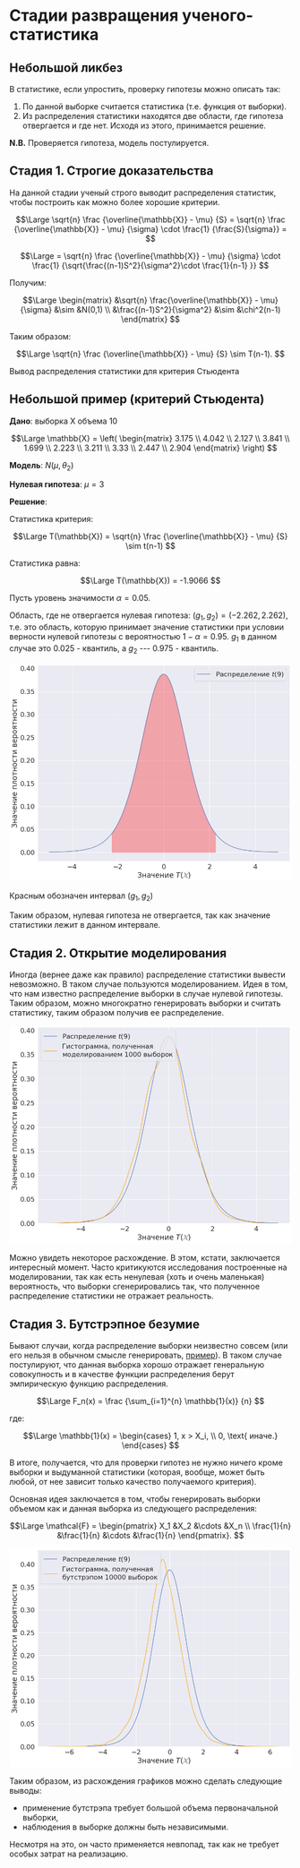 # Стадии развращения ученого-статистика

## Небольшой ликбез

В статистике, если упростить, проверку гипотезы можно описать так: 

1. По данной выборке считается статистика (т.е. функция от выборки).
2. Из распределения статистики находятся две области, где гипотеза отвергается и где нет. Исходя из этого, принимается решение.

**N.B.** Проверяется гипотеза, модель постулируется.

## Стадия 1. Строгие доказательства

На данной стадии ученый строго выводит распределения статистик, чтобы построить как можно более хорошие критерии. 

$$\Large
\sqrt{n}
\frac
{\overline{\mathbb{X}} - \mu}
{S} =
\sqrt{n}
\frac
{\overline{\mathbb{X}} - \mu}
{\sigma} \cdot
\frac{1}
{\frac{S}{\sigma}} =
$$

$$\Large
= \sqrt{n}
\frac
{\overline{\mathbb{X}} - \mu}
{\sigma} \cdot
\frac{1}
{\sqrt{\frac{(n-1)S^2}{\sigma^2}\cdot
\frac{1}{n-1}
}}
$$

Получим:

$$\Large
\begin{matrix}
&\sqrt{n}
\frac{\overline{\mathbb{X}} - \mu}
{\sigma} &\sim &N(0,1) \\
&\frac{(n-1)S^2}{\sigma^2} &\sim &\chi^2(n-1)
\end{matrix}
$$

Таким образом:

$$\Large
\sqrt{n}
\frac
{\overline{\mathbb{X}} - \mu}
{S} \sim T(n-1).
$$

Вывод распределения статистики для критерия Стьюдента

## Небольшой пример (критерий Стьюдента)

**Дано**: выборка Х объема 10

$$\Large
\mathbb{X} = \left( 
\begin{matrix}
3.175 \\
4.042 \\
2.127 \\
3.841 \\
1.699 \\
2.223 \\
3.211 \\
3.33  \\
2.447 \\
2.904 
\end{matrix}
\right)
$$

**Модель**: $N(\mu, \theta_2)$

**Нулевая гипотеза**: $\mu = 3$

**Решение**:

Статистика критерия:

$$\Large
T(\mathbb{X}) =
\sqrt{n}
\frac
{\overline{\mathbb{X}} - \mu}
{S} 
\sim
t(n-1)
$$

Статистика равна:

$$\Large
T(\mathbb{X}) = -1.9066
$$

Пусть уровень значимости $\alpha = 0.05$.

Область, где не отвергается нулевая гипотеза: $(g_1, g_2) = (-2.262, 2.262)$, т.е. это область, которую принимает значение статистики при условии верности нулевой гипотезы с вероятностью $1 - \alpha = 0.95$. $g_1$ в данном случае это $0.025$ - квантиль, а $g_2$ --- 0.975 - квантиль. 

![Доверительный интервал](assets/stat-madness/conf_interval.png)

Красным обозначен интервал $(g_1, g_2)$

Таким образом, нулевая гипотеза не отвергается, так как значение статистики лежит в данном интервале.

## Стадия 2. Открытие моделирования

Иногда (вернее даже как правило) распределение статистики вывести
невозможно. В таком случае пользуются моделированием. Идея в том, что
нам известно распределение выборки в случае нулевой гипотезы. Таким
образом, можно многократно генерировать выборки и считать статистику,
таким образом получив ее распределение.

![Открытие моделирования](assets/stat-madness/modeling.png)

Можно увидеть некоторое расхождение. В этом, кстати, заключается интересный момент. Часто критикуются исследования построенные на моделировании, так как есть ненулевая (хоть и очень маленькая) вероятность, что выборки сгенерировались так, что полученное распределение статистики не отражает реальность.

## Стадия 3. Бутстрэпное безумие

Бывают случаи, когда распределение выборки неизвестно совсем (или его нельзя в обычном смысле генерировать, [пример](https://stepik.org/lesson/40491/step/1?unit=24794)). В таком случае постулируют, что данная выборка хорошо отражает генеральную совокупность и в качестве функции распределения берут эмпирическую функцию распределения.

$$\Large
F_n(x) = \frac
{\sum_{i=1}^{n} \mathbb{1}(x)}
{n}
$$

где:

$$\Large
\mathbb{1}(x) =
\begin{cases}
1, x > X_i, \\
0, \text{ иначе.}
\end{cases}
$$

В итоге, получается, что для проверки гипотез не нужно ничего кроме выборки и выдуманной статистики (которая, вообще, может быть любой, от нее зависит только качество получаемого критерия).

Основная идея заключается в том, чтобы генерировать выборки объемом как и данная выборка из следующего распределения:

$$\Large
\mathcal{F} =
\begin{pmatrix}
X_1         &X_2         &\cdots &X_n \\
\frac{1}{n} &\frac{1}{n} &\cdots &\frac{1}{n} 
\end{pmatrix}.
$$

![Результат на выборке объема 10](assets/stat-madness/bootstrap.png)

Таким образом, из расхождения графиков можно сделать следующие выводы:

- применение бутстрэпа требует большой объема первоначальной выборки,
- наблюдения в выборке должны быть независимыми.

Несмотря на это, он часто применяется невпопад, так как не требует особых затрат на реализацию.
